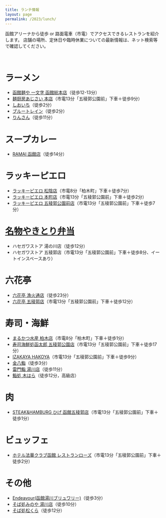 ```yaml
---
title: ランチ情報
layout: page
permalink: /2023/lunch/
---
```



函館アリーナから徒歩 or 路面電車（市電）でアクセスできるレストランを紹介します。
店舗の場所、定休日や臨時休業についての最新情報は、ネット検索等で確認してください。


<br />


# ラーメン

- [函館麺や 一文字 函館総本店](http://www.ichi-monji.com/2018/?page_id=40)（徒歩12-13分）
- [麺厨房あじさい 本店](https://www.ajisai.tv/info/)（市電13分「五稜郭公園前」下車＋徒歩9分）
- [しおいち](https://tabelog.com/hokkaido/A0105/A010501/1045159/)（徒歩2分）
- [ブルートレイン](https://www.hakobura.jp/spots/28)（徒歩2分）
- [りんさん](https://www.hakobura.jp/spots/165)（徒歩11分）


# スープカレー
- [RAMAI 函館店](https://hakodatedayo.blog.jp/archives/51801097.html)（徒歩14分）


# ラッキーピエロ

- [ラッキーピエロ 松陰店](https://luckypierrot.jp/shop/matsukage/)（市電8分「柏木町」下車＋徒歩7分）
- [ラッキーピエロ 本町店](https://luckypierrot.jp/shop/honcho/)（市電13分「五稜郭公園前」下車＋徒歩2分）
- [ラッキーピエロ 五稜郭公園前店](https://luckypierrot.jp/shop/goryokaku/)（市電13分「五稜郭公園前」下車＋徒歩7分）


# [名物やきとり弁当](https://www.hasesuto.co.jp/yakiben-story.html)

- ハセガワストア 湯の川店（徒歩12分）
- ハセガワストア 五稜郭店（市電13分「五稜郭公園前」下車＋徒歩8分、イートインスペースあり）


# 六花亭

- [六花亭 漁火通店](https://hakodatedayo.blog.jp/archives/52169340.html)（徒歩23分）
- [六花亭 五稜郭店](https://mainichibeer.jp/rokkatei-hakodate/)（市電13分「五稜郭公園前」下車＋徒歩12分）


# 寿司・海鮮

- [まるかつ水産 柏木店](https://oishi-hakodate.com/2023/05/07/%E3%80%8C%E3%81%BE%E3%82%8B%E3%81%8B%E3%81%A4%E6%B0%B4%E7%94%A3-%E6%9F%8F%E6%9C%A8%E5%BA%97%E3%80%8D%E3%83%AA%E3%83%8B%E3%83%A5%E3%83%BC%E3%82%A2%E3%83%AB%E3%82%AA%E3%83%BC%E3%83%97%E3%83%B3%E3%81%97/)（市電8分「柏木町」下車＋徒歩1分）
- [寿司海鮮処函太郎 五稜郭公園店](https://hakodatedayo.blog.jp/archives/52163539.html)（市電13分「五稜郭公園前」下車＋徒歩17分）
- [IZAKAYA HAKOYA](https://hokkaidolikers.com/archives/36300)（市電13分「五稜郭公園前」下車＋徒歩9分）
- [金八鮨](http://blog.livedoor.jp/moya_sic/archives/52265843.html)（徒歩3分）
- [雷門鮨 湯川店](https://johnny88.net/raimon-sushi-hakodate/)（徒歩11分）
- [鮨処 木はら](https://www.hakobura.jp/spots/7)（徒歩12分，高級店）


# 肉

- [STEAK&HAMBURG ひげ 函館五稜郭店](https://oguni-beef.jp/hige)（市電13分「五稜郭公園前」下車＋徒歩1分）


# ビュッフェ

- [ホテル法華クラブ函館 レストランローズ](https://ameblo.jp/utashin/entry-12748180983.html)（市電13分「五稜郭公園前」下車＋徒歩2分）


# その他

- [Endeavour(函館湯川ブリュワリー)](http://www.shop-endeavour.jp/about.html)（徒歩3分）
- [そば処みのや 湯川店](https://tabelog.com/hokkaido/A0105/A010501/1021466/)（徒歩10分）
- [そば処松くら](https://matsukura.co/info/)（徒歩12分）


